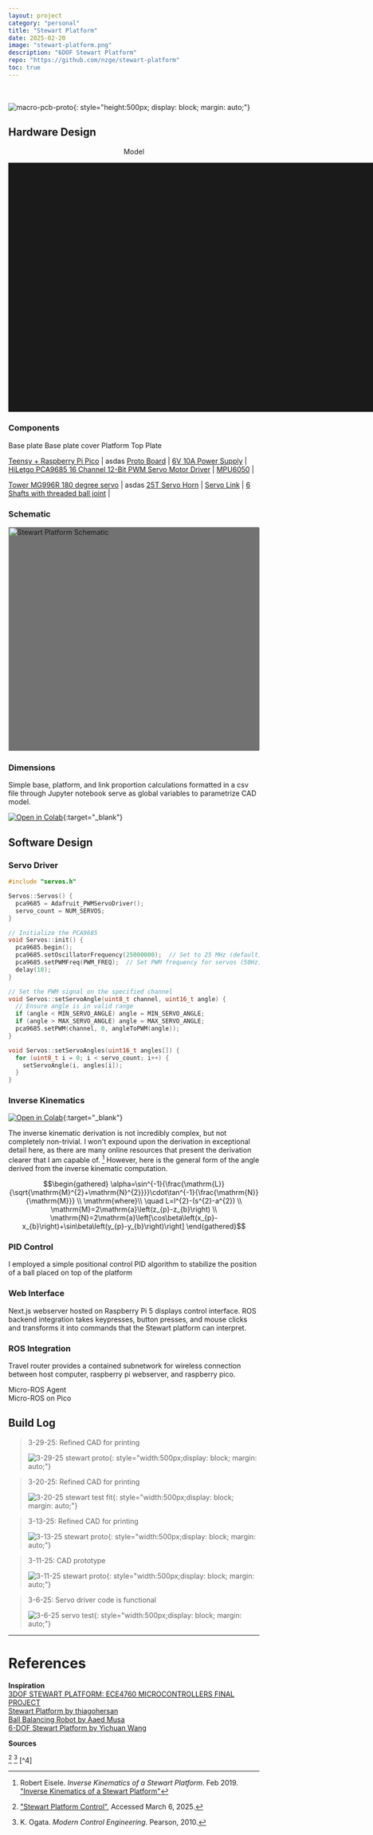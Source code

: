 ```yaml
---
layout: project
category: "personal"
title: "Stewart Platform"
date: 2025-02-20
image: "stewart-platform.png"
description: "6DOF Stewart Platform"
repo: "https://github.com/nzge/stewart-platform"
toc: true
---
```


<br><br>
![macro-pcb-proto](/assets/media/placeholder.jpg){: style="height:500px; display: block; margin: auto;"}

## Hardware Design

<p style="text-align: center;" >Model</p>
<model-viewer
  src="https://nzge.github.io/assets/media/stewart-platform_media/stewart_assy.gltf"
  alt="Stewart Platform"
  camera-controls
  touch-action="pan-y"
  camera-orbit="0deg 0deg auto"
  orientation="180deg 20deg 0deg"
  field-of-view="45deg"
  shadow-intensity="1"
  exposure="1.0"
  environment-image="legacy"
  style="width: 800px; height: 500px; display: block; margin: 0 auto 0.5em auto; background-color: #1a1a1a;" >
</model-viewer>

### Components

Base plate
Base plate cover
Platform
Top Plate

[Teensy + Raspberry Pi Pico]() | asdas
[Proto Board]() |
[6V 10A Power Supply]() |
[HiLetgo PCA9685 16 Channel 12-Bit PWM Servo Motor Driver]() |
[MPU6050]() |

[Tower MG996R 180 degree servo]() | asdas
[25T Servo Horn]() |
[Servo Link]() |
[6 Shafts with threaded ball joint]() |

### Schematic
<img src="https://raw.githubusercontent.com/nzge/stewart-platform/main/stewart-wiring/stewart-schematic_bb.svg?sanitize=true" alt="Stewart Platform Schematic" style="width:800px; height:450px;display: block; margin: auto; background: rgba(24, 22, 22, 0.6); border-radius: 4px;"> 

### Dimensions
Simple base, platform, and link proportion calculations formatted in a csv file through Jupyter notebook serve as global variables to parametrize CAD model.

[![Open in Colab](https://colab.research.google.com/assets/colab-badge.svg)](https://colab.research.google.com/github/nzge/Stewart-Platform/blob/main/stewart-measure/stewart-sizing-calcs.ipynb){:target="_blank"}


## Software Design


### Servo Driver
```cpp
#include "servos.h"

Servos::Servos() {
  pca9685 = Adafruit_PWMServoDriver();
  servo_count = NUM_SERVOS;
}

// Initialize the PCA9685
void Servos::init() {
  pca9685.begin();
  pca9685.setOscillatorFrequency(25000000);  // Set to 25 MHz (default)
  pca9685.setPWMFreq(PWM_FREQ);  // Set PWM frequency for servos (50Hz)
  delay(10);
}

// Set the PWM signal on the specified channel
void Servos::setServoAngle(uint8_t channel, uint16_t angle) {
  // Ensure angle is in valid range
  if (angle < MIN_SERVO_ANGLE) angle = MIN_SERVO_ANGLE;
  if (angle > MAX_SERVO_ANGLE) angle = MAX_SERVO_ANGLE;
  pca9685.setPWM(channel, 0, angleToPWM(angle));
}

void Servos::setServoAngles(uint16_t angles[]) {
  for (uint8_t i = 0; i < servo_count; i++) {
    setServoAngle(i, angles[i]);
  }
}
```

### Inverse Kinematics
[![Open in Colab](https://colab.research.google.com/assets/colab-badge.svg)](https://colab.research.google.com/github/nzge/Stewart-Platform/blob/main/stewart_inverse-kinematics.ipynb){:target="_blank"}

The inverse kinematic derivation is not incredibly complex, but not completely non-trivial. I won't expound upon the derivation in exceptional detail here, as there are many online resources that present the derivation clearer that I am capable of. [^2] However, here is the general form of the angle derived from the inverse kinematic computation.

$$\begin{gathered}
\alpha=\sin^{-1}{\frac{\mathrm{L}}{\sqrt{\mathrm{M}^{2}+\mathrm{N}^{2}}}}\cdot\tan^{-1}{\frac{\mathrm{N}}{\mathrm{M}}} \\
\mathrm{where}\\
\quad L=l^{2}-(s^{2}-a^{2}) \\
\mathrm{M}=2\mathrm{a}\left(z_{p}-z_{b}\right) \\
\mathrm{N}=2\mathrm{a}\left[\cos\beta\left(x_{p}-x_{b}\right)+\sin\beta\left(y_{p}-y_{b}\right)\right]
\end{gathered}$$

### PID Control
I employed a simple positional control PID algorithm to stabilize the position of a ball placed on top of the platform

### Web Interface
Next.js webserver hosted on Raspberry Pi 5 displays control interface. ROS backend integration takes keypresses, button presses, and mouse clicks and transforms it into commands that the Stewart platform can interpret. 

### ROS Integration
Travel router provides a contained subnetwork for wireless connection between host computer, raspberry pi webserver, and raspberry pico. 

Micro-ROS Agent  
Micro-ROS on Pico

## Build Log
> 3-29-25: Refined CAD for printing
>
> ![3-29-25 stewart proto](/assets/media/stewart-platform_media/IMG_0815.JPG){: 
style="width:500px;display: block; margin: auto;"}

> 3-20-25: Refined CAD for printing
>
> ![3-20-25 stewart test fit](/assets/media/stewart-platform_media/IMG_0745.jpg){: 
style="width:500px;display: block; margin: auto;"}

> 3-13-25: Refined CAD for printing
>
> ![3-13-25 stewart proto](/assets/media/stewart-platform_media/stewart-proto_3-13-25.png){: 
style="width:500px;display: block; margin: auto;"}

> 3-11-25: CAD prototype
>
> ![3-11-25 stewart proto](/assets/media/stewart-platform_media/stewart-proto.png){: 
style="width:500px;display: block; margin: auto;"}

> 3-6-25: Servo driver code is functional
>
> ![3-6-25 servo test](/assets/media/stewart-platform_media/servo-test.JPG){: 
style="width:500px;display: block; margin: auto;"}

---

# References

**Inspiration**  
[3DOF STEWART PLATFORM: ECE4760 MICROCONTROLLERS FINAL PROJECT](https://people.ece.cornell.edu/land/courses/ece4760/FinalProjects/f2017/psl58_aw698_eb645/psl58_aw698_eb645/)  
[Stewart Platform by thiagohersan](https://www.instructables.com/Stewart-Platform/)  
[Ball Balancing Robot by Aaed Musa](https://www.youtube.com/watch?v=kAaYaZcpbLo&list=PLTqchMECawAp3Q6hHfBDlCq_db-DOYmcD&index=28)  
[6-DOF Stewart Platform by Yichuan Wang](https://yichuan33.blogspot.com/2017/11/6-dof-stewart-platform.html)  

**Sources**  
[^1]: ["Stewart Platform Control"](https://content.instructables.com/FFI/8ZXW/I55MMY14/FFI8ZXWI55MMY14.pdf), Accessed March 6, 2025.  
[^2]: Robert Eisele. *Inverse Kinematics of a Stewart Platform*. Feb 2019. ["Inverse Kinematics of a Stewart Platform"](https://raw.org/paper/inverse-kinematics-of-a-stewart-platform/)
[^3]: K. Ogata. *Modern Control Engineering*. Pearson, 2010.     

<!-- Hidden references trigger the footnote rendering -->
<span id="hidden-references"> [^1] [^3] [^4]</span>


